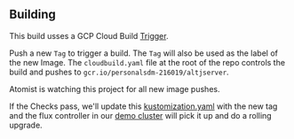 ## Building

This build usses a GCP Cloud Build [Trigger](https://console.cloud.google.com/cloud-build/triggers/edit/27656c29-05b6-4de4-a69d-3a200f652a30?authuser=1&project=personalsdm-216019).

Push a new `Tag` to trigger a build.  The `Tag` will also be used as the label of the new Image.  The  `cloudbuild.yaml` file at the root of the repo controls the build and pushes to `gcr.io/personalsdm-216019/altjserver`.

Atomist is watching this project for all new image pushes.

If the Checks pass, we'll update this [kustomization.yaml](https://github.com/vonwig/altjservice/blob/main/resources/k8s/deployment/kustomization.yaml) with the new tag and the flux controller in our [demo cluster](https://console.cloud.google.com/kubernetes/workload/overview?authuser=1&project=personalsdm-216019&pageState=(%22savedViews%22:(%22i%22:%22c7e22f704f50495bab535dad8f5ea80f%22,%22c%22:%5B%22gke%2Fus-east1-b%2Fdemo%22%5D,%22n%22:%5B%22default%22,%22atomist%22,%22flux-system%22,%22ingress-nginx%22,%22kube-node-lease%22,%22kube-public%22,%22kube-system%22,%22production%22%5D))) 
will pick it up and do a rolling upgrade.

